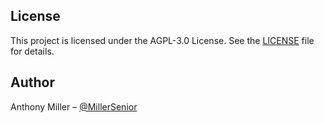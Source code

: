 ## License
This project is licensed under the AGPL-3.0 License. See the [LICENSE](./LICENSE.md) file for details.

## Author
Anthony Miller – [@MillerSenior](https://github.com/MillerSenior) 